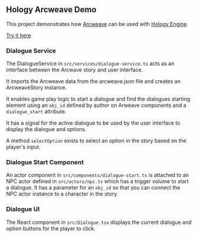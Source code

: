 ## Hology Arcweave Demo

This project demonstrates how [Arcweave](https://arcweave.com/) can be used with [Hology Engine](https://hology.app/).

[Try it here](https://hologyengine.github.io/arcweave-tutorial/)

### Dialogue Service

The DialogueService in `src/services/dialogue-service.ts` acts as an interface between the Arcwave story and user interface.

It imports the Arcweave data from the arcweave.json file and creates an ArcweaveStory instance.

It enables game play logic to start a dialogue and find the dialogues starting element using an `obj_id` defined by author on Arweave components and a `dialogue_start` attribute. 

It has a signal for the active dialogue to be used by the user interface to display the dialogue and options.

A method `selectOption` exists to select an option in the story based on the player's input.


### Dialogue Start Component

An actor component in `src/components/dialogue-start.ts` is attached to an NPC actor defined in `src/actors/npc.ts` which has a trigger volume to start a dialogue. It has a parameter for an `obj_id` so that you can connect the NPC actor instance to a character in the story. 

### Dialogue UI

The React component in `src/Dialogue.tsx` displays the current dialogue and option buttons for the player to click. 